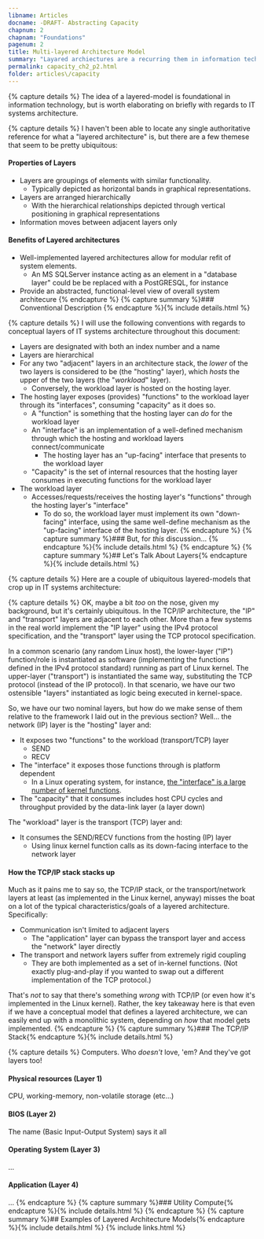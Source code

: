 ```yaml
---
libname: Articles
docname: -DRAFT- Abstracting Capacity
chapnum: 2
chapnam: "Foundations"
pagenum: 2
title: Multi-layered Architecture Model
summary: "Layared archiectures are a recurring them in information technology. We need a consistent way to talk about how that layering works if we're going to look at how it relates to capacity."
permalink: capacity_ch2_p2.html
folder: articles\/capacity
---
```


{% capture details %}
The idea of a layered-model is foundational in information technology, but is worth elaborating on briefly with regards to IT systems architecture.

{% capture details %}
I haven't been able to locate any single authoritative reference for what a "layered architecture" is, but there are a few themese that seem to be pretty ubiquitous:

#### Properties of Layers

* Layers are groupings of elements with similar functionality.
    * Typically depicted as horizontal bands in graphical representations.
* Layers are arranged hierarchically
    * With the hierarchical relationships depicted through vertical positioning in graphical representations
* Information moves between adjacent layers only

#### Benefits of Layered architectures

* Well-implemented layered architectures allow for modular refit of system elements.
    * An MS SQLServer instance acting as an element in a "database layer" could be be replaced with a PostGRESQL, for instance
* Provide an abstracted, functional-level view of overall system architecure
{% endcapture %}
{% capture summary %}### Conventional Description {% endcapture %}{% include details.html %}

{% capture details %}
I will use the following conventions with regards to conceptual layers of IT systems architecture throughout this document:

* Layers are designated with both an index number and a name
* Layers are hierarchical
* For any two "adjacent" layers in an architecture stack, the *lower* of the two layers is considered to be (the "hosting" layer), which *hosts* the upper of the two layers (the "<em>workload</em>" layer).
    * Conversely, the workload layer is hosted on the hosting layer.
* The hosting layer exposes (provides) "functions" to the workload layer through its "interfaces", consuming "capacity" as it does so.
    * A "function" is something that the hosting layer can *do* for the workload layer
    * An "interface" is an implementation of a well-defined mechanism through which the hosting and workload layers connect/communicate
        * The hosting layer has an "up-facing" interface that presents to the workload layer
    * "Capacity" is the set of internal resources that the hosting layer consumes in executing functions for the workload layer
* The workload layer
    * Accesses/requests/receives the hosting layer's "functions" through the hosting layer's "interface"
        * To do so, the workload layer must implement its own "down-facing" interface, using the same well-define mechanism as the "up-facing" interface of the hosting layer.
{% endcapture %}
{% capture summary %}### But, for *this* discussion... {% endcapture %}{% include details.html %}
{% endcapture %}
{% capture summary %}## Let's Talk About Layers{% endcapture %}{% include details.html %}

{% capture details %}
Here are a couple of  ubiquitous layered-models that crop up in IT systems architecture:

{% capture details %}
OK, maybe a bit *too* on the nose, given my background, but it's certainly ubiquitous. In the TCP/IP architecture, the "IP" and "transport" layers are adjacent to each other. More than a few systems in the real world implement the "IP layer" using the IPv4 protocol specification, and the "transport" layer using the TCP protocol specification.

In a common scenario (any random Linux host), the lower-layer ("IP") function/role is instantiated as software (implementing the functions defined in the IPv4 protocol standard) running as part of Linux kernel. The upper-layer ("transport") is instantiated the same way, substituting the TCP protocol (instead of the IP protocol). In that scenario, we have our two ostensible "layers" instantiated as logic being executed in kernel-space.

So, we have our two nominal layers, but how do we make sense of them relative to the framework I laid out in the previous section? Well... the network (IP) layer is the "hosting" layer and:

* It exposes two "functions" to the workload (transport/TCP) layer
    * SEND
    * RECV
* The "interface" it exposes those functions through is platform dependent
    * In a Linux operating system, for instance, [the "interface" is a large number of kernel functions](https://web.archive.org/web/20170905131225if_/https://wiki.linuxfoundation.org/images/1/1c/Network_data_flow_through_kernel.png).
* The "capacity" that it consumes includes host CPU cycles and throughput provided by the data-link layer (a layer down)

The "workload" layer is the transport (TCP) layer and:

* It consumes the SEND/RECV functions from the hosting (IP) layer
    * Using linux kernel function calls as its down-facing interface to the network layer

#### How the TCP/IP stack stacks up

Much as it pains me to say so, the TCP/IP stack, or the transport/network layers at least (as implemented in the Linux kernel, anyway) misses the boat on a lot of the typical characteristics/goals of a layered architecture. Specifically:

* Communication isn't limited to adjacent layers
    * The "application" layer can bypass the transport layer and access the "network" layer directly
* The transport and network layers suffer from extremely rigid coupling
    * They are both implemented as a set of in-kernel functions. (Not exactly plug-and-play if you wanted to swap out a different implementation of the TCP protocol.)

That's *not* to say that there's something *wrong* with TCP/IP (or even how it's implemented in the Linux kernel). Rather, the key takeaway here is that even if we have a conceptual model that defines a layered architecture, we can easily end up with a monolithic system, depending on *how* that model gets implemented.
{% endcapture %}
{% capture summary %}### The TCP/IP Stack{% endcapture %}{% include details.html %}

{% capture details %}
Computers. Who *doesn't* love, 'em? And they've got layers too!

#### Physical resources (Layer 1)

CPU, working-memory, non-volatile storage (etc...)

#### BIOS (Layer 2)

The name (Basic Input-Output System) says it all

#### Operating System (Layer 3)

...

#### Application (Layer 4)

...
{% endcapture %}
{% capture summary %}### Utility Compute{% endcapture %}{% include details.html %}
{% endcapture %}
{% capture summary %}## Examples of Layered Architecture Models{% endcapture %}{% include details.html %}
{% include links.html %}